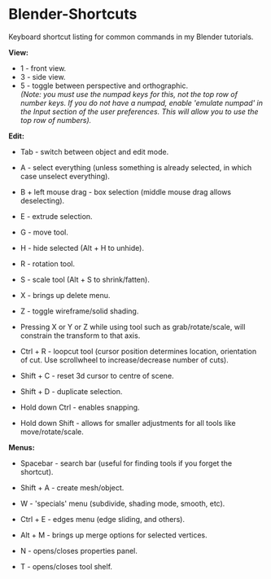 # Blender-Shortcuts
Keyboard shortcut listing for common commands in my Blender tutorials.

**View:**  
* 1 - front view.  
* 3 - side view.  
* 5 - toggle between perspective and orthographic.  
*(Note: you must use the numpad keys for this, not the top row of number keys. If you do not have a numpad, enable 'emulate numpad' in the Input section of the user preferences. This will allow you to use the top row of numbers).*
  
**Edit:**  
* Tab - switch between object and edit mode.  
* A - select everything (unless something is already selected, in which case unselect everything).  
* B + left mouse drag - box selection (middle mouse drag allows deselecting).  
* E - extrude selection.  
* G - move tool.  
* H - hide selected (Alt + H to unhide).  
* R - rotation tool.  
* S - scale tool (Alt + S to shrink/fatten).  
* X - brings up delete menu.  
* Z - toggle wireframe/solid shading.  
  
* Pressing X or Y or Z while using tool such as grab/rotate/scale, will constrain the transform to that axis.  
* Ctrl + R - loopcut tool (cursor position determines location, orientation of cut. Use scrollwheel to increase/decrease number of cuts). 
* Shift + C - reset 3d cursor to centre of scene.  
* Shift + D - duplicate selection.  

* Hold down Ctrl - enables snapping.  
* Hold down Shift - allows for smaller adjustments for all tools like move/rotate/scale.  
  
**Menus:**  
* Spacebar - search bar (useful for finding tools if you forget the shortcut).  
* Shift + A - create mesh/object.
* W - 'specials' menu (subdivide, shading mode, smooth, etc).  
* Ctrl + E - edges menu (edge sliding, and others).  
* Alt + M - brings up merge options for selected vertices.  

* N - opens/closes properties panel.  
* T - opens/closes tool shelf.  
